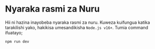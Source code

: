 # Nyaraka rasmi za Nuru
Hii ni hazina inayobeba nyaraka rasmi za nuru. Kuweza kuifungua katika tarakilishi yako, hakikisa umesandikisha `Node.js v16+`. Tumia command ifuatayo;
```bash
npm run dev
```